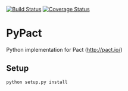 [![Build Status](https://travis-ci.org/Kalimaha/pytest-pact.svg?branch=master)](https://travis-ci.org/Kalimaha/pytest-pact)
[![Coverage Status](https://coveralls.io/repos/github/Kalimaha/pytest-pact/badge.svg?branch=master)](https://coveralls.io/github/Kalimaha/pytest-pact?branch=master)

# PyPact
Python implementation for Pact (http://pact.io/)

## Setup
```
python setup.py install
```
